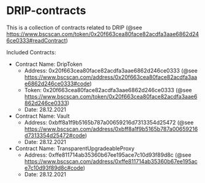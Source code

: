 # DRIP-contracts

This is a collection of contracts related to DRIP (@see https://www.bscscan.com/token/0x20f663cea80face82acdfa3aae6862d246ce0333#readContract)

Included Contracts:
- Contract Name: DripToken
  - Address: 0x20f663cea80face82acdfa3aae6862d246ce0333 (@see https://www.bscscan.com/address/0x20f663cea80face82acdfa3aae6862d246ce0333#code)
  - Token: 0x20f663cea80face82acdfa3aae6862d246ce0333 (@see https://www.bscscan.com/token/0x20f663cea80face82acdfa3aae6862d246ce0333)
  - Date: 28.12.2021
- Contract Name: Vault
  - Address: 0xbff8a1f9b5165b787a00659216d7313354d25472 (@see https://www.bscscan.com/address/0xbff8a1f9b5165b787a00659216d7313354d25472#code)
  - Date: 28.12.2021
- Contract Name: TransparentUpgradeableProxy
  - Address: 0xffe811714ab35360b67ee195ace7c10d93f89d8c  (@see https://www.bscscan.com/address/0xffe811714ab35360b67ee195ace7c10d93f89d8c#code)
  - Date: 28.12.2021
